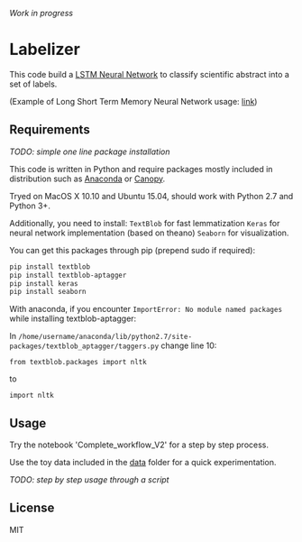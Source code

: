 *Work in progress*

# Labelizer

This code build a [LSTM Neural Network](https://en.wikipedia.org/wiki/Long_short_term_memory) to classify scientific abstract into a set of labels.

(Example of Long Short Term Memory Neural Network usage: [link](http://karpathy.github.io/2015/05/21/rnn-effectiveness/))


## Requirements

*TODO: simple one line package installation*

This code is written in Python and require packages mostly included in distribution such as [Anaconda](http://continuum.io/downloads) or [Canopy](https://www.enthought.com/products/canopy/).

Tryed on MacOS X 10.10 and Ubuntu 15.04, should work with Python 2.7 and Python 3+.

Additionally, you need to install:
`TextBlob` for fast lemmatization
`Keras` for neural network implementation (based on theano)
`Seaborn` for visualization.

You can get this packages through pip (prepend sudo if required):
```bash
pip install textblob
pip install textblob-aptagger
pip install keras
pip install seaborn
```

With anaconda, if you encounter `ImportError: No module named packages` while installing textblob-aptagger:

In `/home/username/anaconda/lib/python2.7/site-packages/textblob_aptagger/taggers.py` change line 10:

`from textblob.packages import nltk`

to

`import nltk`


## Usage

Try the notebook 'Complete_workflow_V2' for a step by step process.

Use the toy data included in the [data](data) folder for a quick experimentation.

*TODO: step by step usage through a script*


## License

MIT
